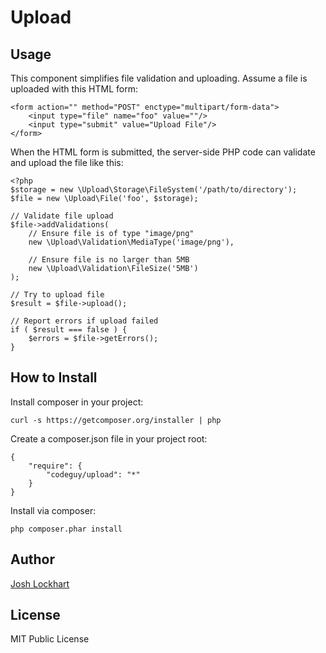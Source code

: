 # Upload

## Usage

This component simplifies file validation and uploading. Assume a file is uploaded with this HTML form:

    <form action="" method="POST" enctype="multipart/form-data">
        <input type="file" name="foo" value=""/>
        <input type="submit" value="Upload File"/>
    </form>

When the HTML form is submitted, the server-side PHP code can validate and upload the file like this:

    <?php
    $storage = new \Upload\Storage\FileSystem('/path/to/directory');
    $file = new \Upload\File('foo', $storage);

    // Validate file upload
    $file->addValidations(
        // Ensure file is of type "image/png"
        new \Upload\Validation\MediaType('image/png'),

        // Ensure file is no larger than 5MB
        new \Upload\Validation\FileSize('5MB')
    );

    // Try to upload file
    $result = $file->upload();

    // Report errors if upload failed
    if ( $result === false ) {
        $errors = $file->getErrors();
    }

## How to Install

Install composer in your project:

    curl -s https://getcomposer.org/installer | php

Create a composer.json file in your project root:

    {
        "require": {
            "codeguy/upload": "*"
        }
    }

Install via composer:

    php composer.phar install

## Author

[Josh Lockhart](https://github.com/codeguy)

## License

MIT Public License
